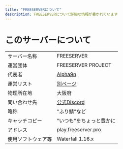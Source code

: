 ```yaml
---
title: "FREESERVERについて"
description: FREESERVERについて詳細な情報が書かれています
---
```


# このサーバーについて
|                    |                                           |
| ------------------ | ----------------------------------------- |
| サーバー名称       | FREESERVER                                |
| 運営団体           | FREESERVER PROJECT                        |
| 代表者             | [Alpha9n](admins/alphakun)                  |
| 運営リスト         | [別ページ](admins/)                        |
| 物理所在地         | 大阪府                                    |
| 問い合わせ先       | [公式Discord](https://link.freeserver.pro/discord) |
| 略称               | "ふり鯖"など                              |
| キャッチコピー     | "いつも"をちょっと豊かに                  |
| アドレス           | play.freeserver.pro                       |
| 使用ソフトウェア等 | Waterfall 1.16.x                          |
